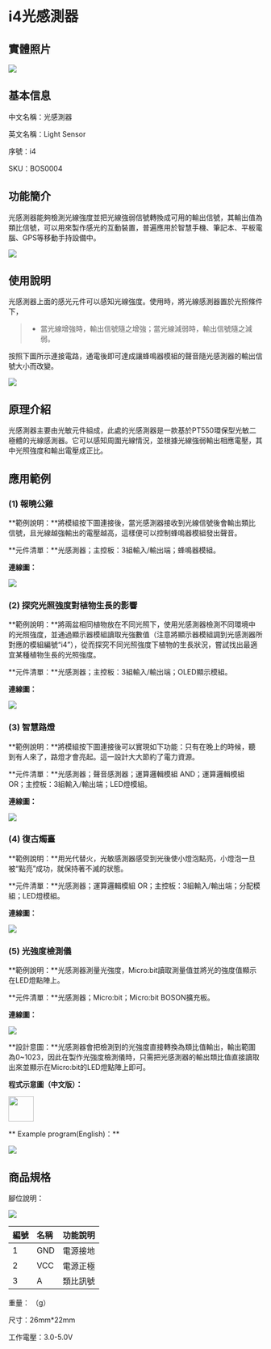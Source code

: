 # i4光感測器

## 實體照片

![](../.gitbook/assets/light_sensor/light_sensor.jpg)

## 基本信息

中文名稱：光感測器

英文名稱：Light Sensor

序號：i4

SKU：BOS0004

## 功能簡介

光感測器能夠檢測光線強度並把光線強弱信號轉換成可用的輸出信號，其輸出值為類比信號，可以用來製作感光的互動裝置，普遍應用於智慧手機、筆記本、平板電腦、GPS等移動手持設備中。

![](../.gitbook/assets/light_sensor/light_sensor_intro.png)

## 使用說明

光感測器上面的感光元件可以感知光線強度。使用時，將光線感測器置於光照條件下，

> * 當光線增強時，輸出信號隨之增強；當光線減弱時，輸出信號隨之減弱。

按照下圖所示連接電路，通電後即可達成讓蜂鳴器模組的聲音隨光感測器的輸出信號大小而改變。

![](../.gitbook/assets/light_sensor/light_sensor_ui.png)

## 原理介紹

光感測器主要由光敏元件組成，此處的光感測器是一款基於PT550環保型光敏二極體的光線感測器。它可以感知周圍光線情況，並根據光線強弱輸出相應電壓，其中光照強度和輸出電壓成正比。

## 應用範例

### \(1\) 報曉公雞

**範例說明：**將模組按下圖連接後，當光感測器接收到光線信號後會輸出類比信號，且光線越強輸出的電壓越高，這樣便可以控制蜂鳴器模組發出聲音。

**元件清單：**光感測器；主控板：3組輸入/輸出端；蜂鳴器模組。

**連線圖：**

![](../.gitbook/assets/light_sensor/light_sensor_example1.png)

### \(2\) 探究光照強度對植物生長的影響

**範例說明：**將兩盆相同植物放在不同光照下，使用光感測器檢測不同環境中的光照強度，並通過顯示器模組讀取光強數值（注意將顯示器模組調到光感測器所對應的模組編號“i4”），從而探究不同光照強度下植物的生長狀況，嘗試找出最適宜某種植物生長的光照強度。

**元件清單：**光感測器；主控板：3組輸入/輸出端；OLED顯示模組。

**連線圖：**

![](../.gitbook/assets/light_sensor/light_sensor_example2.png)

### \(3\) 智慧路燈

**範例說明：**將模組按下圖連接後可以實現如下功能：只有在晚上的時候，聽到有人來了，路燈才會亮起。這一設計大大節約了電力資源。

**元件清單：**光感測器；聲音感測器；運算邏輯模組 AND；運算邏輯模組 OR；主控板：3組輸入/輸出端；LED燈模組。

**連線圖：**

![](../.gitbook/assets/light_sensor/light_sensor_example3.png)

### \(4\) 復古燭臺

**範例說明：**用光代替火，光敏感測器感受到光後使小燈泡點亮，小燈泡一旦被“點亮”成功，就保持著不滅的狀態。

**元件清單：**光感測器；運算邏輯模組 OR；主控板：3組輸入/輸出端；分配模組；LED燈模組。

**連線圖：**

![](../.gitbook/assets/light_sensor/light_sensor_example4.png)

### \(5\) 光強度檢測儀

**範例說明：**光感測器測量光強度，Micro:bit讀取測量值並將光的強度值顯示在LED燈點陣上。

**元件清單：**光感測器；Micro:bit；Micro:bit BOSON擴充板。

**連線圖：**

![](../.gitbook/assets/light_sensor/light_sensor_example5.png)

**設計意圖：**光感測器會把檢測到的光強度直接轉換為類比值輸出，輸出範圍為0~1023，因此在製作光強度檢測儀時，只需把光感測器的輸出類比值直接讀取出來並顯示在Micro:bit的LED燈點陣上即可。

**程式示意圖（中文版）：**

<img src="../.gitbook/assets/light_sensor/light_sensor_prg_ch_tw.png" height="50" width="50"> 

** Example program(English)：**

![](../.gitbook/assets/light_sensor/light_sensor_prg_en.png)

## 商品規格

腳位說明：

![](../.gitbook/assets/boson-huan-jing-guang-chuan-gan-qi-yin-jiao-shuo-ming.png)

| **編號** | **名稱** | **功能說明** |
| :--- | :--- | :--- |
| 1 | GND | 電源接地 |
| 2 | VCC | 電源正極 |
| 3 | A | 類比訊號 |

重量： （g）

尺寸：26mm\*22mm

工作電壓：3.0-5.0V

